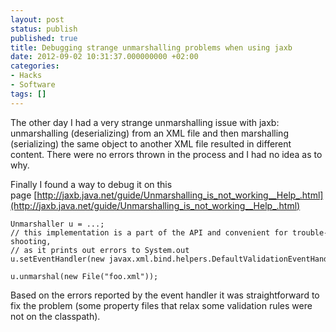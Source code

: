 ```yaml
---
layout: post
status: publish
published: true
title: Debugging strange unmarshalling problems when using jaxb
date: 2012-09-02 10:31:37.000000000 +02:00
categories:
- Hacks
- Software
tags: []
---
```

The other day I had a very strange unmarshalling issue with jaxb: unmarshalling (deserializing) from an XML file and then marshalling (serializing) the same object to another XML file resulted in different content. There were no errors thrown in the process and I had no idea as to why.

Finally I found a way to debug it on this page [http://jaxb.java.net/guide/Unmarshalling_is_not_working__Help_.html](http://jaxb.java.net/guide/Unmarshalling_is_not_working__Help_.html)

```
Unmarshaller u = ...;
// this implementation is a part of the API and convenient for trouble-shooting,
// as it prints out errors to System.out
u.setEventHandler(new javax.xml.bind.helpers.DefaultValidationEventHandler());

u.unmarshal(new File("foo.xml"));
```

Based on the errors reported by the event handler it was straightforward to fix the problem (some property files that relax some validation rules were not on the classpath).
